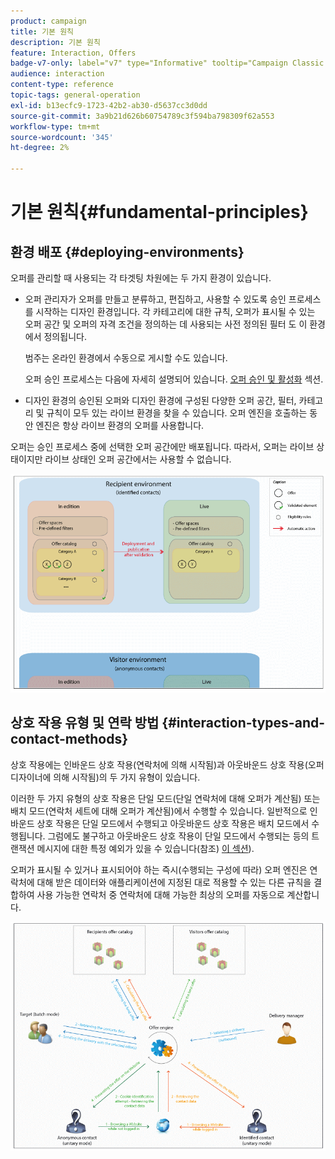 ```yaml
---
product: campaign
title: 기본 원칙
description: 기본 원칙
feature: Interaction, Offers
badge-v7-only: label="v7" type="Informative" tooltip="Campaign Classic v7에만 적용됩니다."
audience: interaction
content-type: reference
topic-tags: general-operation
exl-id: b13ecfc9-1723-42b2-ab30-d5637cc3d0dd
source-git-commit: 3a9b21d626b60754789c3f594ba798309f62a553
workflow-type: tm+mt
source-wordcount: '345'
ht-degree: 2%

---
```


# 기본 원칙{#fundamental-principles}



## 환경 배포 {#deploying-environments}

오퍼를 관리할 때 사용되는 각 타겟팅 차원에는 두 가지 환경이 있습니다.

* 오퍼 관리자가 오퍼를 만들고 분류하고, 편집하고, 사용할 수 있도록 승인 프로세스를 시작하는 디자인 환경입니다. 각 카테고리에 대한 규칙, 오퍼가 표시될 수 있는 오퍼 공간 및 오퍼의 자격 조건을 정의하는 데 사용되는 사전 정의된 필터 도 이 환경에서 정의됩니다.

  범주는 온라인 환경에서 수동으로 게시할 수도 있습니다.

  오퍼 승인 프로세스는 다음에 자세히 설명되어 있습니다. [오퍼 승인 및 활성화](../../interaction/using/approving-and-activating-an-offer.md) 섹션.

* 디자인 환경의 승인된 오퍼와 디자인 환경에 구성된 다양한 오퍼 공간, 필터, 카테고리 및 규칙이 모두 있는 라이브 환경을 찾을 수 있습니다. 오퍼 엔진을 호출하는 동안 엔진은 항상 라이브 환경의 오퍼를 사용합니다.

오퍼는 승인 프로세스 중에 선택한 오퍼 공간에만 배포됩니다. 따라서, 오퍼는 라이브 상태이지만 라이브 상태인 오퍼 공간에서는 사용할 수 없습니다.

![](assets/architecture_interaction1.png)

## 상호 작용 유형 및 연락 방법 {#interaction-types-and-contact-methods}

상호 작용에는 인바운드 상호 작용(연락처에 의해 시작됨)과 아웃바운드 상호 작용(오퍼 디자이너에 의해 시작됨)의 두 가지 유형이 있습니다.

이러한 두 가지 유형의 상호 작용은 단일 모드(단일 연락처에 대해 오퍼가 계산됨) 또는 배치 모드(연락처 세트에 대해 오퍼가 계산됨)에서 수행할 수 있습니다. 일반적으로 인바운드 상호 작용은 단일 모드에서 수행되고 아웃바운드 상호 작용은 배치 모드에서 수행됩니다. 그럼에도 불구하고 아웃바운드 상호 작용이 단일 모드에서 수행되는 등의 트랜잭션 메시지에 대한 특정 예외가 있을 수 있습니다(참조) [이 섹션](../../message-center/using/about-transactional-messaging.md)).

오퍼가 표시될 수 있거나 표시되어야 하는 즉시(수행되는 구성에 따라) 오퍼 엔진은 연락처에 대해 받은 데이터와 애플리케이션에 지정된 대로 적용할 수 있는 다른 규칙을 결합하여 사용 가능한 연락처 중 연락처에 대해 가능한 최상의 오퍼를 자동으로 계산합니다.

![](assets/architecture_interaction2.png)

